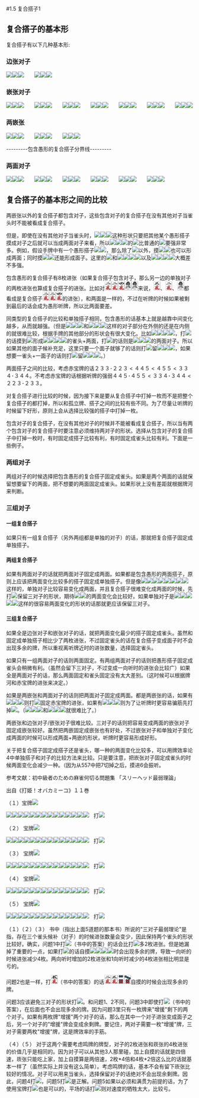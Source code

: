 #1.5 复合搭子1

## 复合搭子的基本形
复合搭子有以下几种基本形:

### 边张对子

<img src='https://raw.githubusercontent.com/matsumatsu233/mahjong-pai-converter/master/sources/mj-tactics/1m.gif' height='32px'><img src='https://raw.githubusercontent.com/matsumatsu233/mahjong-pai-converter/master/sources/mj-tactics/1m.gif' height='32px'><img src='https://raw.githubusercontent.com/matsumatsu233/mahjong-pai-converter/master/sources/mj-tactics/2m.gif' height='32px'><span style='margin-right:24px'> </span><img src='https://raw.githubusercontent.com/matsumatsu233/mahjong-pai-converter/master/sources/mj-tactics/1m.gif' height='32px'><img src='https://raw.githubusercontent.com/matsumatsu233/mahjong-pai-converter/master/sources/mj-tactics/2m.gif' height='32px'><img src='https://raw.githubusercontent.com/matsumatsu233/mahjong-pai-converter/master/sources/mj-tactics/2m.gif' height='32px'>

### 嵌张对子

<img src='https://raw.githubusercontent.com/matsumatsu233/mahjong-pai-converter/master/sources/mj-tactics/1m.gif' height='32px'><img src='https://raw.githubusercontent.com/matsumatsu233/mahjong-pai-converter/master/sources/mj-tactics/1m.gif' height='32px'><img src='https://raw.githubusercontent.com/matsumatsu233/mahjong-pai-converter/master/sources/mj-tactics/3m.gif' height='32px'><span style='margin-right:24px'> </span>
<img src='https://raw.githubusercontent.com/matsumatsu233/mahjong-pai-converter/master/sources/mj-tactics/1m.gif' height='32px'><img src='https://raw.githubusercontent.com/matsumatsu233/mahjong-pai-converter/master/sources/mj-tactics/3m.gif' height='32px'><img src='https://raw.githubusercontent.com/matsumatsu233/mahjong-pai-converter/master/sources/mj-tactics/3m.gif' height='32px'><span style='margin-right:24px'> </span>
<img src='https://raw.githubusercontent.com/matsumatsu233/mahjong-pai-converter/master/sources/mj-tactics/2m.gif' height='32px'><img src='https://raw.githubusercontent.com/matsumatsu233/mahjong-pai-converter/master/sources/mj-tactics/2m.gif' height='32px'><img src='https://raw.githubusercontent.com/matsumatsu233/mahjong-pai-converter/master/sources/mj-tactics/4m.gif' height='32px'><span style='margin-right:24px'> </span>
<img src='https://raw.githubusercontent.com/matsumatsu233/mahjong-pai-converter/master/sources/mj-tactics/2m.gif' height='32px'><img src='https://raw.githubusercontent.com/matsumatsu233/mahjong-pai-converter/master/sources/mj-tactics/4m.gif' height='32px'><img src='https://raw.githubusercontent.com/matsumatsu233/mahjong-pai-converter/master/sources/mj-tactics/4m.gif' height='32px'><span style='margin-right:24px'> </span><img src='https://raw.githubusercontent.com/matsumatsu233/mahjong-pai-converter/master/sources/mj-tactics/3m.gif' height='32px'><img src='https://raw.githubusercontent.com/matsumatsu233/mahjong-pai-converter/master/sources/mj-tactics/3m.gif' height='32px'><img src='https://raw.githubusercontent.com/matsumatsu233/mahjong-pai-converter/master/sources/mj-tactics/5m.gif' height='32px'><span style='margin-right:24px'> </span><img src='https://raw.githubusercontent.com/matsumatsu233/mahjong-pai-converter/master/sources/mj-tactics/3m.gif' height='32px'><img src='https://raw.githubusercontent.com/matsumatsu233/mahjong-pai-converter/master/sources/mj-tactics/5m.gif' height='32px'><img src='https://raw.githubusercontent.com/matsumatsu233/mahjong-pai-converter/master/sources/mj-tactics/5m.gif' height='32px'><span style='margin-right:24px'> </span><img src='https://raw.githubusercontent.com/matsumatsu233/mahjong-pai-converter/master/sources/mj-tactics/4m.gif' height='32px'><img src='https://raw.githubusercontent.com/matsumatsu233/mahjong-pai-converter/master/sources/mj-tactics/4m.gif' height='32px'><img src='https://raw.githubusercontent.com/matsumatsu233/mahjong-pai-converter/master/sources/mj-tactics/6m.gif' height='32px'>

### 两嵌张

<img src='https://raw.githubusercontent.com/matsumatsu233/mahjong-pai-converter/master/sources/mj-tactics/1m.gif' height='32px'><img src='https://raw.githubusercontent.com/matsumatsu233/mahjong-pai-converter/master/sources/mj-tactics/3m.gif' height='32px'><img src='https://raw.githubusercontent.com/matsumatsu233/mahjong-pai-converter/master/sources/mj-tactics/5m.gif' height='32px'><span style='margin-right:24px'> </span><img src='https://raw.githubusercontent.com/matsumatsu233/mahjong-pai-converter/master/sources/mj-tactics/2m.gif' height='32px'><img src='https://raw.githubusercontent.com/matsumatsu233/mahjong-pai-converter/master/sources/mj-tactics/4m.gif' height='32px'><img src='https://raw.githubusercontent.com/matsumatsu233/mahjong-pai-converter/master/sources/mj-tactics/6m.gif' height='32px'><span style='margin-right:24px'> </span><img src='https://raw.githubusercontent.com/matsumatsu233/mahjong-pai-converter/master/sources/mj-tactics/3m.gif' height='32px'><img src='https://raw.githubusercontent.com/matsumatsu233/mahjong-pai-converter/master/sources/mj-tactics/5m.gif' height='32px'><img src='https://raw.githubusercontent.com/matsumatsu233/mahjong-pai-converter/master/sources/mj-tactics/7m.gif' height='32px'>

---------包含愚形的复合搭子分界线---------
### 两面对子

<img src='https://raw.githubusercontent.com/matsumatsu233/mahjong-pai-converter/master/sources/mj-tactics/2m.gif' height='32px'><img src='https://raw.githubusercontent.com/matsumatsu233/mahjong-pai-converter/master/sources/mj-tactics/2m.gif' height='32px'><img src='https://raw.githubusercontent.com/matsumatsu233/mahjong-pai-converter/master/sources/mj-tactics/3m.gif' height='32px'><span style='margin-right:24px'> </span><img src='https://raw.githubusercontent.com/matsumatsu233/mahjong-pai-converter/master/sources/mj-tactics/2m.gif' height='32px'><img src='https://raw.githubusercontent.com/matsumatsu233/mahjong-pai-converter/master/sources/mj-tactics/3m.gif' height='32px'><img src='https://raw.githubusercontent.com/matsumatsu233/mahjong-pai-converter/master/sources/mj-tactics/3m.gif' height='32px'><span style='margin-right:24px'> </span><img src='https://raw.githubusercontent.com/matsumatsu233/mahjong-pai-converter/master/sources/mj-tactics/3m.gif' height='32px'><img src='https://raw.githubusercontent.com/matsumatsu233/mahjong-pai-converter/master/sources/mj-tactics/3m.gif' height='32px'><img src='https://raw.githubusercontent.com/matsumatsu233/mahjong-pai-converter/master/sources/mj-tactics/4m.gif' height='32px'><span style='margin-right:24px'> </span><img src='https://raw.githubusercontent.com/matsumatsu233/mahjong-pai-converter/master/sources/mj-tactics/3m.gif' height='32px'><img src='https://raw.githubusercontent.com/matsumatsu233/mahjong-pai-converter/master/sources/mj-tactics/4m.gif' height='32px'><img src='https://raw.githubusercontent.com/matsumatsu233/mahjong-pai-converter/master/sources/mj-tactics/4m.gif' height='32px'><span style='margin-right:24px'> </span><img src='https://raw.githubusercontent.com/matsumatsu233/mahjong-pai-converter/master/sources/mj-tactics/4m.gif' height='32px'><img src='https://raw.githubusercontent.com/matsumatsu233/mahjong-pai-converter/master/sources/mj-tactics/4m.gif' height='32px'><img src='https://raw.githubusercontent.com/matsumatsu233/mahjong-pai-converter/master/sources/mj-tactics/5m.gif' height='32px'><span style='margin-right:24px'> </span><img src='https://raw.githubusercontent.com/matsumatsu233/mahjong-pai-converter/master/sources/mj-tactics/4m.gif' height='32px'><img src='https://raw.githubusercontent.com/matsumatsu233/mahjong-pai-converter/master/sources/mj-tactics/5m.gif' height='32px'><img src='https://raw.githubusercontent.com/matsumatsu233/mahjong-pai-converter/master/sources/mj-tactics/5m.gif' height='32px'>

## 复合搭子的基本形之间的比较

两嵌张以外的复合搭子都包含对子，这些包含对子的复合搭子在没有其他对子当雀头时不能被看成复合搭子。

但是，即使在没有其他对子当雀头时，<img src='https://raw.githubusercontent.com/matsumatsu233/mahjong-pai-converter/master/sources/mj-tactics/2m.gif' height='24px'><img src='https://raw.githubusercontent.com/matsumatsu233/mahjong-pai-converter/master/sources/mj-tactics/2m.gif' height='24px'><img src='https://raw.githubusercontent.com/matsumatsu233/mahjong-pai-converter/master/sources/mj-tactics/3m.gif' height='24px'>这种形状只要把其他某个愚形搭子摸成对子之后就可以当成两面对子来看，所以<img src='https://raw.githubusercontent.com/matsumatsu233/mahjong-pai-converter/master/sources/mj-tactics/2m.gif' height='24px'><img src='https://raw.githubusercontent.com/matsumatsu233/mahjong-pai-converter/master/sources/mj-tactics/2m.gif' height='24px'><img src='https://raw.githubusercontent.com/matsumatsu233/mahjong-pai-converter/master/sources/mj-tactics/3m.gif' height='24px'>的<img src='https://raw.githubusercontent.com/matsumatsu233/mahjong-pai-converter/master/sources/mj-tactics/3m.gif' height='24px'>比普通的<img src='https://raw.githubusercontent.com/matsumatsu233/mahjong-pai-converter/master/sources/mj-tactics/3m.gif' height='24px'>要强非常多。例如，假设手牌中有一个愚形搭子<img src='https://raw.githubusercontent.com/matsumatsu233/mahjong-pai-converter/master/sources/mj-tactics/7p.gif' height='24px'><img src='https://raw.githubusercontent.com/matsumatsu233/mahjong-pai-converter/master/sources/mj-tactics/9p.gif' height='24px'>，那么除了<img src='https://raw.githubusercontent.com/matsumatsu233/mahjong-pai-converter/master/sources/mj-tactics/2m.gif' height='24px'>以外，摸<img src='https://raw.githubusercontent.com/matsumatsu233/mahjong-pai-converter/master/sources/mj-tactics/7p.gif' height='24px'><img src='https://raw.githubusercontent.com/matsumatsu233/mahjong-pai-converter/master/sources/mj-tactics/9p.gif' height='24px'>也可以形成两面；同时摸<img src='https://raw.githubusercontent.com/matsumatsu233/mahjong-pai-converter/master/sources/mj-tactics/1m.gif' height='24px'><img src='https://raw.githubusercontent.com/matsumatsu233/mahjong-pai-converter/master/sources/mj-tactics/4m.gif' height='24px'>还能形成面子。这里的<img src='https://raw.githubusercontent.com/matsumatsu233/mahjong-pai-converter/master/sources/mj-tactics/3m.gif' height='24px'>和<img src='https://raw.githubusercontent.com/matsumatsu233/mahjong-pai-converter/master/sources/mj-tactics/3s.gif' height='24px'><img src='https://raw.githubusercontent.com/matsumatsu233/mahjong-pai-converter/master/sources/mj-tactics/4s.gif' height='24px'><img src='https://raw.githubusercontent.com/matsumatsu233/mahjong-pai-converter/master/sources/mj-tactics/4s.gif' height='24px'><img src='https://raw.githubusercontent.com/matsumatsu233/mahjong-pai-converter/master/sources/mj-tactics/5s.gif' height='24px'>以及<img src='https://raw.githubusercontent.com/matsumatsu233/mahjong-pai-converter/master/sources/mj-tactics/3s.gif' height='24px'><img src='https://raw.githubusercontent.com/matsumatsu233/mahjong-pai-converter/master/sources/mj-tactics/4s.gif' height='24px'><img src='https://raw.githubusercontent.com/matsumatsu233/mahjong-pai-converter/master/sources/mj-tactics/5s.gif' height='24px'><img src='https://raw.githubusercontent.com/matsumatsu233/mahjong-pai-converter/master/sources/mj-tactics/6s.gif' height='24px'>大概差不多强。

包含愚形的复合搭子有8枚进张（如果复合搭子包含对子，那么另一边的单独对子的两枚进张也算成复合搭子的进张。比如对<img src='https://raw.githubusercontent.com/matsumatsu233/mtc/master/sources/mj-tactics/2m.gif' alt='2m' height='24px'><img src='https://raw.githubusercontent.com/matsumatsu233/mtc/master/sources/mj-tactics/2m.gif' alt='2m' height='24px'><img src='https://raw.githubusercontent.com/matsumatsu233/mtc/master/sources/mj-tactics/4m.gif' alt='4m' height='24px'><img src='https://raw.githubusercontent.com/matsumatsu233/mtc/master/sources/mj-tactics/1s.gif' alt='1s' height='24px'><img src='https://raw.githubusercontent.com/matsumatsu233/mtc/master/sources/mj-tactics/1s.gif' alt='1s' height='24px'>来说，<img src='https://raw.githubusercontent.com/matsumatsu233/mtc/master/sources/mj-tactics/3m.gif' alt='3m' height='24px'>、<img src='https://raw.githubusercontent.com/matsumatsu233/mtc/master/sources/mj-tactics/2m.gif' alt='2m' height='24px'>、<img src='https://raw.githubusercontent.com/matsumatsu233/mtc/master/sources/mj-tactics/1s.gif' alt='1s' height='24px'>都看成是复合搭子<img src='https://raw.githubusercontent.com/matsumatsu233/mtc/master/sources/mj-tactics/2m.gif' alt='2m' height='24px'><img src='https://raw.githubusercontent.com/matsumatsu233/mtc/master/sources/mj-tactics/2m.gif' alt='2m' height='24px'><img src='https://raw.githubusercontent.com/matsumatsu233/mtc/master/sources/mj-tactics/4m.gif' alt='4m' height='24px'>的进张），和两面是一样的，不过在听牌的时候如果被剩到最后的话会成为愚形听牌，所以比两面要差。

同类型的复合搭子的比较和单独搭子相同，包含愚形的话基本上就是越靠中间变化越多，从而就越强。（但是<img src='https://raw.githubusercontent.com/matsumatsu233/mahjong-pai-converter/master/sources/mj-tactics/2m.gif' height='24px'><img src='https://raw.githubusercontent.com/matsumatsu233/mahjong-pai-converter/master/sources/mj-tactics/2m.gif' height='24px'><img src='https://raw.githubusercontent.com/matsumatsu233/mahjong-pai-converter/master/sources/mj-tactics/4m.gif' height='24px'>和<img src='https://raw.githubusercontent.com/matsumatsu233/mahjong-pai-converter/master/sources/mj-tactics/2m.gif' height='24px'><img src='https://raw.githubusercontent.com/matsumatsu233/mahjong-pai-converter/master/sources/mj-tactics/4m.gif' height='24px'><img src='https://raw.githubusercontent.com/matsumatsu233/mahjong-pai-converter/master/sources/mj-tactics/4m.gif' height='24px'>这样的对子部分在外侧的还是在内侧的就很难比较，根据手牌的其他部分的形状会有很大变化。比如<img src='https://raw.githubusercontent.com/matsumatsu233/mahjong-pai-converter/master/sources/mj-tactics/2m.gif' height='24px'><img src='https://raw.githubusercontent.com/matsumatsu233/mahjong-pai-converter/master/sources/mj-tactics/2m.gif' height='24px'><img src='https://raw.githubusercontent.com/matsumatsu233/mahjong-pai-converter/master/sources/mj-tactics/4m.gif' height='24px'><img src='https://raw.githubusercontent.com/matsumatsu233/mahjong-pai-converter/master/sources/mj-tactics/4m.gif' height='24px'>，打<img src='https://raw.githubusercontent.com/matsumatsu233/mahjong-pai-converter/master/sources/mj-tactics/2m.gif' height='24px'>的话摸到<img src='https://raw.githubusercontent.com/matsumatsu233/mahjong-pai-converter/master/sources/mj-tactics/5m.gif' height='24px'>形成<img src='https://raw.githubusercontent.com/matsumatsu233/mahjong-pai-converter/master/sources/mj-tactics/2m.gif' height='24px'><img src='https://raw.githubusercontent.com/matsumatsu233/mahjong-pai-converter/master/sources/mj-tactics/2m.gif' height='24px'><img src='https://raw.githubusercontent.com/matsumatsu233/mahjong-pai-converter/master/sources/mj-tactics/4m.gif' height='24px'><img src='https://raw.githubusercontent.com/matsumatsu233/mahjong-pai-converter/master/sources/mj-tactics/5m.gif' height='24px'>的雀头+两面，打<img src='https://raw.githubusercontent.com/matsumatsu233/mahjong-pai-converter/master/sources/mj-tactics/2m.gif' height='24px'>的话则是<img src='https://raw.githubusercontent.com/matsumatsu233/mahjong-pai-converter/master/sources/mj-tactics/4m.gif' height='24px'><img src='https://raw.githubusercontent.com/matsumatsu233/mahjong-pai-converter/master/sources/mj-tactics/4m.gif' height='24px'><img src='https://raw.githubusercontent.com/matsumatsu233/mahjong-pai-converter/master/sources/mj-tactics/5m.gif' height='24px'>的两面对子。所以如果其他的面子候补充足，这里只要一个面子就够了的话则打<img src='https://raw.githubusercontent.com/matsumatsu233/mahjong-pai-converter/master/sources/mj-tactics/2m.gif' height='24px'>留<img src='https://raw.githubusercontent.com/matsumatsu233/mahjong-pai-converter/master/sources/mj-tactics/2m.gif' height='24px'><img src='https://raw.githubusercontent.com/matsumatsu233/mahjong-pai-converter/master/sources/mj-tactics/4m.gif' height='24px'><img src='https://raw.githubusercontent.com/matsumatsu233/mahjong-pai-converter/master/sources/mj-tactics/4m.gif' height='24px'>，如果想要一雀头+一面子的话则打<img src='https://raw.githubusercontent.com/matsumatsu233/mahjong-pai-converter/master/sources/mj-tactics/4m.gif' height='24px'>留<img src='https://raw.githubusercontent.com/matsumatsu233/mahjong-pai-converter/master/sources/mj-tactics/2m.gif' height='24px'><img src='https://raw.githubusercontent.com/matsumatsu233/mahjong-pai-converter/master/sources/mj-tactics/2m.gif' height='24px'><img src='https://raw.githubusercontent.com/matsumatsu233/mahjong-pai-converter/master/sources/mj-tactics/4m.gif' height='24px'>。）

两面搭子之间的比较，考虑赤宝牌的话２３３･２２３ < ４４５ < ４５５ < ３３４･３４４。不考虑赤宝牌的话根据听牌的强弱４４５･４５５ < ３３４･３４４ < ２２３･２３３。

对复合搭子进行比较的时候，因为接下来是要从复合搭子中打掉一枚而不是把整个复合搭子的都打掉，所以和孤立牌、搭子之间的比较有些不同。为了尽量让听牌的时候留下好形，原则上会从选择比较强的搭子中打掉一枚。

包含对子的复合搭子，在没有其他对子的时候并不能被看成复合搭子，所以当有两个包含对子的复合搭子时要注意必须维持两对子的形状。选择从包含对子的复合搭子中打掉一枚时，有时固定成搭子比较有利，有时固定成雀头比较有利。下面是一些例子。

### 两组对子
两组对子的时候选择把包含愚形的复合搭子固定成雀头。如果是两个两面的话就保留想要留下的两面，把不想要的两面固定成雀头。如果形状上没有差距就根据牌河来判断。

### 三组对子
#### 一组复合搭子
如果只有一组复合搭子（另外两组都是单独的对子）的话，那就把复合搭子固定成单独搭子。

#### 两组复合搭子
如果有两面对子的话就把两面对子固定成两面。如果都是包含愚形的两面搭子，原则上应该把两面变化比较多的搭子固定成单独搭子。但是像<img src='https://raw.githubusercontent.com/matsumatsu233/mahjong-pai-converter/master/sources/mj-tactics/1m.gif' height='24px'><img src='https://raw.githubusercontent.com/matsumatsu233/mahjong-pai-converter/master/sources/mj-tactics/1m.gif' height='24px'><img src='https://raw.githubusercontent.com/matsumatsu233/mahjong-pai-converter/master/sources/mj-tactics/2m.gif' height='24px'><img src='https://raw.githubusercontent.com/matsumatsu233/mahjong-pai-converter/master/sources/mj-tactics/6p.gif' height='24px'><img src='https://raw.githubusercontent.com/matsumatsu233/mahjong-pai-converter/master/sources/mj-tactics/6p.gif' height='24px'><img src='https://raw.githubusercontent.com/matsumatsu233/mahjong-pai-converter/master/sources/mj-tactics/7s.gif' height='24px'><img src='https://raw.githubusercontent.com/matsumatsu233/mahjong-pai-converter/master/sources/mj-tactics/7s.gif' height='24px'><img src='https://raw.githubusercontent.com/matsumatsu233/mahjong-pai-converter/master/sources/mj-tactics/9s.gif' height='24px'>这样的，单独对子比较容易变化成两面，并且复合搭子很难变化成两面的时候，先打<img src='https://raw.githubusercontent.com/matsumatsu233/mahjong-pai-converter/master/sources/mj-tactics/2m.gif' height='24px'>保留三对子的形状，期待<img src='https://raw.githubusercontent.com/matsumatsu233/mahjong-pai-converter/master/sources/mj-tactics/5p.gif' height='24px'><img src='https://raw.githubusercontent.com/matsumatsu233/mahjong-pai-converter/master/sources/mj-tactics/7p.gif' height='24px'>的两面变化会比较好。如果单独对子是<img src='https://raw.githubusercontent.com/matsumatsu233/mahjong-pai-converter/master/sources/mj-tactics/3p.gif' height='24px'><img src='https://raw.githubusercontent.com/matsumatsu233/mahjong-pai-converter/master/sources/mj-tactics/3p.gif' height='24px'><img src='https://raw.githubusercontent.com/matsumatsu233/mahjong-pai-converter/master/sources/mj-tactics/4p.gif' height='24px'><img src='https://raw.githubusercontent.com/matsumatsu233/mahjong-pai-converter/master/sources/mj-tactics/5p.gif' height='24px'><img src='https://raw.githubusercontent.com/matsumatsu233/mahjong-pai-converter/master/sources/mj-tactics/6p.gif' height='24px'>这样的很容易两面变化的形状的话那就更应该保留三对子。

#### 三组复合搭子
如果全是边张对子和嵌张对子的话，就把两面变化最少的搭子固定成雀头。虽然和固定成单独搭子相比少了两枚进张，不过固定雀头的话在复合搭子变成面子时不会出现多余的牌，所以重视离听牌近时的进张数量，选择固定雀头。

如果只有一组两面对子的话则两面固定。有两组两面对子的话则把愚形搭子固定成雀头会稍微有利。（虽然会留下三对子，不过变成一向听时的进张会比较广）如果全是两面对子的话，那么两面固定和雀头固定没有太大差别。（这时候可以根据牌河和赤宝牌的进张来决定。）

如果是两嵌张和两面对子的话则把两面对子固定成两面。都是两嵌张的话，如果有<img src='https://raw.githubusercontent.com/matsumatsu233/mahjong-pai-converter/master/sources/mj-tactics/2m.gif' height='24px'><img src='https://raw.githubusercontent.com/matsumatsu233/mahjong-pai-converter/master/sources/mj-tactics/4m.gif' height='24px'><img src='https://raw.githubusercontent.com/matsumatsu233/mahjong-pai-converter/master/sources/mj-tactics/6m.gif' height='24px'>则打<img src='https://raw.githubusercontent.com/matsumatsu233/mahjong-pai-converter/master/sources/mj-tactics/2m.gif' height='24px'>固定赤宝牌的进张，如果有<img src='https://raw.githubusercontent.com/matsumatsu233/mahjong-pai-converter/master/sources/mj-tactics/1p.gif' height='24px'><img src='https://raw.githubusercontent.com/matsumatsu233/mahjong-pai-converter/master/sources/mj-tactics/3p.gif' height='24px'><img src='https://raw.githubusercontent.com/matsumatsu233/mahjong-pai-converter/master/sources/mj-tactics/5p.gif' height='24px'>则为了让听牌时更容易骗筋先打掉<img src='https://raw.githubusercontent.com/matsumatsu233/mahjong-pai-converter/master/sources/mj-tactics/5p.gif' height='24px'>。（<img src='https://raw.githubusercontent.com/matsumatsu233/mahjong-pai-converter/master/sources/mj-tactics/2m.gif' height='24px'><img src='https://raw.githubusercontent.com/matsumatsu233/mahjong-pai-converter/master/sources/mj-tactics/4m.gif' height='24px'><img src='https://raw.githubusercontent.com/matsumatsu233/mahjong-pai-converter/master/sources/mj-tactics/6m.gif' height='24px'>和<img src='https://raw.githubusercontent.com/matsumatsu233/mahjong-pai-converter/master/sources/mj-tactics/1p.gif' height='24px'><img src='https://raw.githubusercontent.com/matsumatsu233/mahjong-pai-converter/master/sources/mj-tactics/3p.gif' height='24px'><img src='https://raw.githubusercontent.com/matsumatsu233/mahjong-pai-converter/master/sources/mj-tactics/5p.gif' height='24px'>就很难比了。）

两嵌张和边张对子/嵌张对子很难比较。三对子的话则把容易变成两面的嵌张对子固定成嵌张较好。虽然把两嵌固定成嵌张也有好处，不过嵌张对子和单独对子变化成两面的时候可以形成两面+两嵌的形状，听牌时更容易形成好形。

关于把复合搭子固定成搭子还是雀头，哪一种的两面变化比较多，可以用牌效率论4中单独搭子和对子的比较方法来比较。只是要注意，把崁张对子固定成雀头的时候两面变化会减少一种。（因为从557中把7切掉之后，摸进6会振听。

参考文献：初中級者のための麻雀何切る問題集 「スリーヘッド最弱理論」

出自《打姫！オバカミーコ》１１巻

（１）宝牌<img src='https://raw.githubusercontent.com/matsumatsu233/mahjong-pai-converter/master/sources/mj-tactics/9m.gif' height='24px'>

<img src='https://raw.githubusercontent.com/matsumatsu233/mahjong-pai-converter/master/sources/mj-tactics/1m.gif' height='32px'><img src='https://raw.githubusercontent.com/matsumatsu233/mahjong-pai-converter/master/sources/mj-tactics/2m.gif' height='32px'><img src='https://raw.githubusercontent.com/matsumatsu233/mahjong-pai-converter/master/sources/mj-tactics/3m.gif' height='32px'><img src='https://raw.githubusercontent.com/matsumatsu233/mahjong-pai-converter/master/sources/mj-tactics/7m.gif' height='32px'><img src='https://raw.githubusercontent.com/matsumatsu233/mahjong-pai-converter/master/sources/mj-tactics/8m.gif' height='32px'><img src='https://raw.githubusercontent.com/matsumatsu233/mahjong-pai-converter/master/sources/mj-tactics/3p.gif' height='32px'><img src='https://raw.githubusercontent.com/matsumatsu233/mahjong-pai-converter/master/sources/mj-tactics/5p.gif' height='32px'><img src='https://raw.githubusercontent.com/matsumatsu233/mahjong-pai-converter/master/sources/mj-tactics/5p.gif' height='32px'><img src='https://raw.githubusercontent.com/matsumatsu233/mahjong-pai-converter/master/sources/mj-tactics/1s.gif' height='32px'><img src='https://raw.githubusercontent.com/matsumatsu233/mahjong-pai-converter/master/sources/mj-tactics/2s.gif' height='32px'><img src='https://raw.githubusercontent.com/matsumatsu233/mahjong-pai-converter/master/sources/mj-tactics/2s.gif' height='32px'><img src='https://raw.githubusercontent.com/matsumatsu233/mahjong-pai-converter/master/sources/mj-tactics/6s.gif' height='32px'><img src='https://raw.githubusercontent.com/matsumatsu233/mahjong-pai-converter/master/sources/mj-tactics/8s.gif' height='32px'><img src='https://raw.githubusercontent.com/matsumatsu233/mahjong-pai-converter/master/sources/mj-tactics/8s.gif' height='32px'><span style='margin-right:8px'> </span> 打<img src='https://raw.githubusercontent.com/matsumatsu233/mahjong-pai-converter/master/sources/mj-tactics/1s.gif' height='32px'>

（２） 宝牌<img src='https://raw.githubusercontent.com/matsumatsu233/mahjong-pai-converter/master/sources/mj-tactics/4p.gif' height='24px'>

<img src='https://raw.githubusercontent.com/matsumatsu233/mahjong-pai-converter/master/sources/mj-tactics/1m.gif' height='32px'><img src='https://raw.githubusercontent.com/matsumatsu233/mahjong-pai-converter/master/sources/mj-tactics/2m.gif' height='32px'><img src='https://raw.githubusercontent.com/matsumatsu233/mahjong-pai-converter/master/sources/mj-tactics/2m.gif' height='32px'><img src='https://raw.githubusercontent.com/matsumatsu233/mahjong-pai-converter/master/sources/mj-tactics/5m.gif' height='32px'><img src='https://raw.githubusercontent.com/matsumatsu233/mahjong-pai-converter/master/sources/mj-tactics/5m.gif' height='32px'><img src='https://raw.githubusercontent.com/matsumatsu233/mahjong-pai-converter/master/sources/mj-tactics/7m.gif' height='32px'><img src='https://raw.githubusercontent.com/matsumatsu233/mahjong-pai-converter/master/sources/mj-tactics/2p.gif' height='32px'><img src='https://raw.githubusercontent.com/matsumatsu233/mahjong-pai-converter/master/sources/mj-tactics/3p.gif' height='32px'><img src='https://raw.githubusercontent.com/matsumatsu233/mahjong-pai-converter/master/sources/mj-tactics/6p.gif' height='32px'><img src='https://raw.githubusercontent.com/matsumatsu233/mahjong-pai-converter/master/sources/mj-tactics/6p.gif' height='32px'><img src='https://raw.githubusercontent.com/matsumatsu233/mahjong-pai-converter/master/sources/mj-tactics/8p.gif' height='32px'><img src='https://raw.githubusercontent.com/matsumatsu233/mahjong-pai-converter/master/sources/mj-tactics/7s.gif' height='32px'><img src='https://raw.githubusercontent.com/matsumatsu233/mahjong-pai-converter/master/sources/mj-tactics/8s.gif' height='32px'><img src='https://raw.githubusercontent.com/matsumatsu233/mahjong-pai-converter/master/sources/mj-tactics/9s.gif' height='32px'><span style='margin-right:8px'> </span>打<img src='https://raw.githubusercontent.com/matsumatsu233/mahjong-pai-converter/master/sources/mj-tactics/1m.gif' height='32px'>

（３） 宝牌<img src='https://raw.githubusercontent.com/matsumatsu233/mahjong-pai-converter/master/sources/mj-tactics/4z.gif' height='24px'>

<img src='https://raw.githubusercontent.com/matsumatsu233/mahjong-pai-converter/master/sources/mj-tactics/4m.gif' height='32px'><img src='https://raw.githubusercontent.com/matsumatsu233/mahjong-pai-converter/master/sources/mj-tactics/4m.gif' height='32px'><img src='https://raw.githubusercontent.com/matsumatsu233/mahjong-pai-converter/master/sources/mj-tactics/6m.gif' height='32px'><img src='https://raw.githubusercontent.com/matsumatsu233/mahjong-pai-converter/master/sources/mj-tactics/2p.gif' height='32px'><img src='https://raw.githubusercontent.com/matsumatsu233/mahjong-pai-converter/master/sources/mj-tactics/2p.gif' height='32px'><img src='https://raw.githubusercontent.com/matsumatsu233/mahjong-pai-converter/master/sources/mj-tactics/4p.gif' height='32px'><img src='https://raw.githubusercontent.com/matsumatsu233/mahjong-pai-converter/master/sources/mj-tactics/1s.gif' height='32px'><img src='https://raw.githubusercontent.com/matsumatsu233/mahjong-pai-converter/master/sources/mj-tactics/3s.gif' height='32px'><img src='https://raw.githubusercontent.com/matsumatsu233/mahjong-pai-converter/master/sources/mj-tactics/5s.gif' height='32px'><img src='https://raw.githubusercontent.com/matsumatsu233/mahjong-pai-converter/master/sources/mj-tactics/7s.gif' height='32px'><img src='https://raw.githubusercontent.com/matsumatsu233/mahjong-pai-converter/master/sources/mj-tactics/8s.gif' height='32px'><img src='https://raw.githubusercontent.com/matsumatsu233/mahjong-pai-converter/master/sources/mj-tactics/9s.gif' height='32px'><img src='https://raw.githubusercontent.com/matsumatsu233/mahjong-pai-converter/master/sources/mj-tactics/4z.gif' height='32px'><img src='https://raw.githubusercontent.com/matsumatsu233/mahjong-pai-converter/master/sources/mj-tactics/4z.gif' height='32px'><span style='margin-right:8px'> </span>打<img src='https://raw.githubusercontent.com/matsumatsu233/mahjong-pai-converter/master/sources/mj-tactics/4m.gif' height='32px'>

（４） 宝牌<img src='https://raw.githubusercontent.com/matsumatsu233/mahjong-pai-converter/master/sources/mj-tactics/7z.gif' height='24px'>

<img src='https://raw.githubusercontent.com/matsumatsu233/mahjong-pai-converter/master/sources/mj-tactics/2m.gif' height='32px'><img src='https://raw.githubusercontent.com/matsumatsu233/mahjong-pai-converter/master/sources/mj-tactics/4m.gif' height='32px'><img src='https://raw.githubusercontent.com/matsumatsu233/mahjong-pai-converter/master/sources/mj-tactics/4m.gif' height='32px'><img src='https://raw.githubusercontent.com/matsumatsu233/mahjong-pai-converter/master/sources/mj-tactics/7m.gif' height='32px'><img src='https://raw.githubusercontent.com/matsumatsu233/mahjong-pai-converter/master/sources/mj-tactics/8m.gif' height='32px'><img src='https://raw.githubusercontent.com/matsumatsu233/mahjong-pai-converter/master/sources/mj-tactics/9m.gif' height='32px'><img src='https://raw.githubusercontent.com/matsumatsu233/mahjong-pai-converter/master/sources/mj-tactics/1p.gif' height='32px'><img src='https://raw.githubusercontent.com/matsumatsu233/mahjong-pai-converter/master/sources/mj-tactics/1p.gif' height='32px'><img src='https://raw.githubusercontent.com/matsumatsu233/mahjong-pai-converter/master/sources/mj-tactics/3p.gif' height='32px'><img src='https://raw.githubusercontent.com/matsumatsu233/mahjong-pai-converter/master/sources/mj-tactics/5p.gif' height='32px'><img src='https://raw.githubusercontent.com/matsumatsu233/mahjong-pai-converter/master/sources/mj-tactics/4s.gif' height='32px'><img src='https://raw.githubusercontent.com/matsumatsu233/mahjong-pai-converter/master/sources/mj-tactics/5s.gif' height='32px'><img src='https://raw.githubusercontent.com/matsumatsu233/mahjong-pai-converter/master/sources/mj-tactics/7z.gif' height='32px'><img src='https://raw.githubusercontent.com/matsumatsu233/mahjong-pai-converter/master/sources/mj-tactics/7z.gif' height='32px'><span style='margin-right:8px'> </span>打<img src='https://raw.githubusercontent.com/matsumatsu233/mahjong-pai-converter/master/sources/mj-tactics/5p.gif' height='32px'>

（５） 宝牌<img src='https://raw.githubusercontent.com/matsumatsu233/mahjong-pai-converter/master/sources/mj-tactics/2p.gif' height='24px'>

<img src='https://raw.githubusercontent.com/matsumatsu233/mahjong-pai-converter/master/sources/mj-tactics/3m.gif' height='32px'><img src='https://raw.githubusercontent.com/matsumatsu233/mahjong-pai-converter/master/sources/mj-tactics/4m.gif' height='32px'><img src='https://raw.githubusercontent.com/matsumatsu233/mahjong-pai-converter/master/sources/mj-tactics/6m.gif' height='32px'><img src='https://raw.githubusercontent.com/matsumatsu233/mahjong-pai-converter/master/sources/mj-tactics/8m.gif' height='32px'><img src='https://raw.githubusercontent.com/matsumatsu233/mahjong-pai-converter/master/sources/mj-tactics/8m.gif' height='32px'><img src='https://raw.githubusercontent.com/matsumatsu233/mahjong-pai-converter/master/sources/mj-tactics/2p.gif' height='32px'><img src='https://raw.githubusercontent.com/matsumatsu233/mahjong-pai-converter/master/sources/mj-tactics/4p.gif' height='32px'><img src='https://raw.githubusercontent.com/matsumatsu233/mahjong-pai-converter/master/sources/mj-tactics/4p.gif' height='32px'><img src='https://raw.githubusercontent.com/matsumatsu233/mahjong-pai-converter/master/sources/mj-tactics/5p.gif' height='32px'><img src='https://raw.githubusercontent.com/matsumatsu233/mahjong-pai-converter/master/sources/mj-tactics/6p.gif' height='32px'><img src='https://raw.githubusercontent.com/matsumatsu233/mahjong-pai-converter/master/sources/mj-tactics/7p.gif' height='32px'><img src='https://raw.githubusercontent.com/matsumatsu233/mahjong-pai-converter/master/sources/mj-tactics/3s.gif' height='32px'><img src='https://raw.githubusercontent.com/matsumatsu233/mahjong-pai-converter/master/sources/mj-tactics/5s.gif' height='32px'><img src='https://raw.githubusercontent.com/matsumatsu233/mahjong-pai-converter/master/sources/mj-tactics/5s.gif' height='32px'><span style='margin-right:8px'> </span>打<img src='https://raw.githubusercontent.com/matsumatsu233/mahjong-pai-converter/master/sources/mj-tactics/6m.gif' height='32px'>

（１）（２）（３）
书中（指出上面5道题的那本书）所说的"三对子最弱理论"是指，存在三个雀头候补（对子）的时候进张数量会变少，因此保持两个雀头的形状比较好。确实，问题1中打<img src='https://raw.githubusercontent.com/matsumatsu233/mahjong-pai-converter/master/sources/mj-tactics/5p.gif' height='24px'>（书中的答案）的话会比打<img src='https://raw.githubusercontent.com/matsumatsu233/mahjong-pai-converter/master/sources/mj-tactics/1s.gif' height='24px'>多2枚进张。但是她漏掉了重要的一点，如果打<img src='https://raw.githubusercontent.com/matsumatsu233/mahjong-pai-converter/master/sources/mj-tactics/5p.gif' height='24px'>的话自摸<img src='https://raw.githubusercontent.com/matsumatsu233/mahjong-pai-converter/master/sources/mj-tactics/2s.gif' height='24px'><img src='https://raw.githubusercontent.com/matsumatsu233/mahjong-pai-converter/master/sources/mj-tactics/3s.gif' height='24px'><img src='https://raw.githubusercontent.com/matsumatsu233/mahjong-pai-converter/master/sources/mj-tactics/7s.gif' height='24px'><img src='https://raw.githubusercontent.com/matsumatsu233/mahjong-pai-converter/master/sources/mj-tactics/8s.gif' height='24px'>时会出现多余的牌，导致一向听的时候进张减少4枚。两向听时增加的2枚进张和1向听时减少的4枚进张相比明显是亏的。

问题2也是一样，打<img src='https://raw.githubusercontent.com/matsumatsu233/mtc/master/sources/mj-tactics/5m.gif' alt='5m' height='24px'>（书中的答案）的话<img src='https://raw.githubusercontent.com/matsumatsu233/mtc/master/sources/mj-tactics/2m.gif' alt='2m' height='24px'><img src='https://raw.githubusercontent.com/matsumatsu233/mtc/master/sources/mj-tactics/3m.gif' alt='3m' height='24px'><img src='https://raw.githubusercontent.com/matsumatsu233/mtc/master/sources/mj-tactics/6p.gif' alt='6p' height='24px'><img src='https://raw.githubusercontent.com/matsumatsu233/mtc/master/sources/mj-tactics/7p.gif' alt='7p' height='24px'>自摸的时候会出现多余的牌。

问题3应该避免三对子的形状打<img src='https://raw.githubusercontent.com/matsumatsu233/mahjong-pai-converter/master/sources/mj-tactics/4m.gif' height='24px'>。和问题1、2不同，问题3中即使打<img src='https://raw.githubusercontent.com/matsumatsu233/mahjong-pai-converter/master/sources/mj-tactics/4m.gif' height='24px'>（书中的答案），在后面也不会出现多余的牌。因为问题3里只有一枚牌来"增援"剩下的两个对子。如果有两枚牌"增援"两个对子的话，那么在其中一个对子进张变成面子之后，另一个对子的"增援"牌会变成余剩牌。要记住，两对子需要一枚"增援"牌，三对子需要两枚"增援"牌，这是牌效率的手筋。

（４）（５）
对于这两个需要考虑鸣牌的牌型，对子的2枚进张和崁张的4枚进张的价值几乎是相同的。因为对子可以从其他3人那里碰，加上自摸的话就是四倍速，崁张只能吃上家，加上自摸算是两倍速，2枚\*4倍和4枚\*2倍这么比的话就基本一样了（虽然实际上并没有这么简单）。考虑鸣牌的话，基本不会有留下崁张比较好的情况。对子可以用来当雀头，选择保留对子的话绝对不会出现余剩牌。因此，问题4打<img src='https://raw.githubusercontent.com/matsumatsu233/mahjong-pai-converter/master/sources/mj-tactics/5p.gif' height='24px'>，问题5打<img src='https://raw.githubusercontent.com/matsumatsu233/mahjong-pai-converter/master/sources/mj-tactics/6m.gif' height='24px'>是正解。问题5如果以必须和满贯为前提的话，为了使用宝牌打<img src='https://raw.githubusercontent.com/matsumatsu233/mahjong-pai-converter/master/sources/mj-tactics/7p.gif' height='24px'>也是可以的，平场的话打<img src='https://raw.githubusercontent.com/matsumatsu233/mahjong-pai-converter/master/sources/mj-tactics/7p.gif' height='24px'>则对速度的牺牲太大，比较亏。